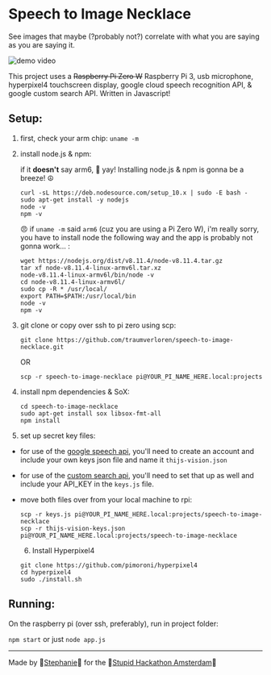 # Speech to Image Necklace

See images that maybe (?probably not?) correlate with what you are saying as you are saying it.

![demo video](demo.gif)

This project uses a ~~Raspberry Pi Zero W~~ Raspberry Pi 3, usb microphone, hyperpixel4 touchscreen display, google cloud speech recognition API, & google custom search API. Written in Javascript!

## Setup:

1. first, check your arm chip:
   `uname -m`

2. install node.js & npm:

   if it **doesn't** say arm6, 🎊 yay! Installing node.js & npm is gonna be a breeze! ☮️

   ```
   curl -sL https://deb.nodesource.com/setup_10.x | sudo -E bash -
   sudo apt-get install -y nodejs
   node -v
   npm -v
   ```

   😠 if `uname -m` said `arm6` (cuz you are using a Pi Zero W), i'm really sorry, you have to install node the following way and the app is probably not gonna work... :

   ```
   wget https://nodejs.org/dist/v8.11.4/node-v8.11.4.tar.gz
   tar xf node-v8.11.4-linux-armv6l.tar.xz
   node-v8.11.4-linux-armv6l/bin/node -v
   cd node-v8.11.4-linux-armv6l/
   sudo cp -R * /usr/local/
   export PATH=$PATH:/usr/local/bin
   node -v
   npm -v
   ```

3. git clone or copy over ssh to pi zero using scp:

   `git clone https://github.com/traumverloren/speech-to-image-necklace.git`

   OR

   `scp -r speech-to-image-necklace pi@YOUR_PI_NAME_HERE.local:projects`

4. install npm dependencies & SoX:

   ```
   cd speech-to-image-necklace
   sudo apt-get install sox libsox-fmt-all
   npm install
   ```

5. set up secret key files:

- for use of the [google speech api](https://cloud.google.com/speech-to-text/docs/quickstart-client-libraries), you'll need to create an account and include your own keys json file and name it `thijs-vision.json`

- for use of the [custom search api](https://developers.google.com/custom-search/json-api/v1/overview), you'll need to set that up as well and include your API_KEY in the `keys.js` file.

- move both files over from your local machine to rpi:

  ```
  scp -r keys.js pi@YOUR_PI_NAME_HERE.local:projects/speech-to-image-necklace
  scp -r thijs-vision-keys.json pi@YOUR_PI_NAME_HERE.local:projects/speech-to-image-necklace
  ```

  6. Install Hyperpixel4

  ```
  git clone https://github.com/pimoroni/hyperpixel4
  cd hyperpixel4
  sudo ./install.sh
  ```

## Running:

On the raspberry pi (over ssh, preferably), run in project folder:

`npm start` or just `node app.js`

---

Made by 🐡[Stephanie](https://stephanie.lol)🐺 for the 💩[Stupid Hackathon Amsterdam](http://stupidhackathon.wtf)🌈
